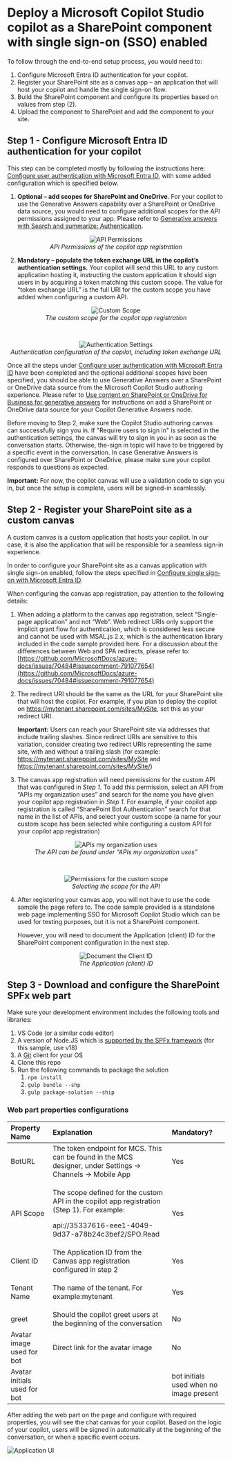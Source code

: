 # Deploy a Microsoft Copilot Studio copilot as a SharePoint component with single sign-on (SSO) enabled

To follow through the end-to-end setup process, you would need to:

1. Configure Microsoft Entra ID authentication for your copilot.
2. Register your SharePoint site as a canvas app – an application that will host your copilot and handle the single sign-on flow.
3. Build the SharePoint component and configure its properties based on values from step (2).
4. Upload the component to SharePoint and add the component to your site.

## Step 1 - Configure Microsoft Entra ID authentication for your copilot

This step can be completed mostly by following the instructions here: [Configure user authentication with Microsoft Entra ID](https://learn.microsoft.com/en-us/power-virtual-agents/configuration-authentication-azure-ad), with some added configuration which is specified below.

1. **Optional – add scopes for SharePoint and OneDrive**. For your copilot to use the Generative Answers capability over a SharePoint or OneDrive data source, you would need to configure additional scopes for the API permissions assigned to your app. Please refer to [Generative answers with Search and summarize: Authentication](https://learn.microsoft.com/en-us/power-virtual-agents/nlu-boost-node#authentication).

<p align="center">
  <img src="./images/apiPermissions.png" alt="API Permissions">
  <br>
  <em>API Permissions of the copilot app registration</em>
</p>

2. **Mandatory – populate the token exchange URL in the copilot’s authentication settings.** Your copilot will send this URL to any custom application hosting it, instructing the custom application it should sign users in by acquiring a token matching this custom scope. The value for “token exchange URL” is the full URI for the custom scope you have added when configuring a custom API.

<p align="center">
  <img src="./images/customScope.png" alt="Custom Scope">
  <br>
  <em>The custom scope for the copilot app registration</em>
</p>
<br/>
<p align="center">
  <img src="./images/toeknExchangeURL.png" alt="Authentication Settings">
  <br>
  <em>Authentication configuration of the copilot, including token exchange URL</em>
</p>

Once all the steps under [Configure user authentication with Microsoft Entra ID](https://learn.microsoft.com/en-us/power-virtual-agents/configuration-authentication-azure-ad) have been completed and the optional additional scopes have been specified, you should be able to use Generative Answers over a SharePoint or OneDrive data source from the Microsoft Copilot Studio authoring experience. Please refer to [Use content on SharePoint or OneDrive for Business for generative answers](https://learn.microsoft.com/en-us/power-virtual-agents/nlu-generative-answers-sharepoint-onedrive) for instructions on add a SharePoint or OneDrive data source for your Copilot Generative Answers node.

Before moving to Step 2, make sure the Copilot Studio authoring canvas can successfully sign you in. If "Require users to sign in" is selected in the authentication settings, the canvas will try to sign in you in as soon as the conversation starts. Otherwise, the-sign in topic will have to be triggered by a specific event in the conversation. In case Generative Answers is configured over SharePoint or OneDrive, please make sure your copilot responds to questions as expected.

**Important:** For now, the copilot canvas will use a validation code to sign you in, but once the setup is complete, users will be signed-in seamlessly.

## Step 2 - Register your SharePoint site as a custom canvas

A custom canvas is a custom application that hosts your copilot. In our case, it is also the application that will be responsible for a seamless sign-in experience.

In order to configure your SharePoint site as a canvas application with single sign-on enabled, follow the steps specified in [Configure single sign-on with Microsoft Entra ID](https://learn.microsoft.com/en-us/power-virtual-agents/configure-sso?tabs=webApp#create-app-registrations-for-your-custom-website).

When configuring the canvas app registration, pay attention to the following details:

1. When adding a platform to the canvas app registration, select “Single-page application” and not “Web”. Web redirect URIs only support the implicit grant flow for authentication, which is considered less secure and cannot be used with MSAL.js 2.x, which is the authentication library included in the code sample provided here. For a discussion about the differences between Web and SPA redirects, please refer to: [https://github.com/MicrosoftDocs/azure-docs/issues/70484#issuecomment-791077654](https://github.com/MicrosoftDocs/azure-docs/issues/70484#issuecomment-791077654)

2. The redirect URI should be the same as the URL for your SharePoint site that will host the copilot. For example, if you plan to deploy the copilot on <https://mytenant.sharepoint.com/sites/MySite>, set this as your redirect URI.

   **Important:** Users can reach your SharePoint site via addresses that include trailing slashes. Since redirect URIs are sensitive to this variation, consider creating two redirect URIs representing the same site, with and without a trailing slash (for example: <https://mytenant.sharepoint.com/sites/MySite> and <https://mytenant.sharepoint.com/sites/MySite/>)

3. The canvas app registration will need permissions for the custom API that was configured in *Step 1*. To add this permission, select an API from “APIs my organization uses” and search for the name you have given your copilot app registration in *Step 1*. For example, if your copilot app registration is called “SharePoint Bot Authentication” search for that name in the list of APIs, and select your custom scope (a name for your custom scope has been selected while configuring a custom API for your copilot app registration)

<p align="center">
  <img src="./images/apisMyOrganization.png" alt="APIs my organization uses">
  <br>
  <em>The API can be found under “APIs my organization uses”</em>
</p>
<br/>
<p align="center">
  <img src="./images/scopePermissions.png" alt="Permissions for the custom scope">
  <br>
  <em>Selecting the scope for the API</em>
</p>

4. After registering your canvas app, you will not have to use the code sample the page refers to. The code sample provided is a standalone web page implementing SSO for Microsoft Copilot Studio which can be used for testing purposes, but it is not a SharePoint component.

   However, you will need to document the Application (client) ID for the SharePoint component configuration in the next step.

<p align="center">
  <img src="./images/clientID.png" alt="Document the Client ID">
  <br>
  <em>The Application (client) ID</em>
</p>

## Step 3 - Download and configure the SharePoint SPFx web part

Make sure your development environment includes the following tools and libraries:

   1. VS Code (or a similar code editor)
   2. A version of Node.JS which is [supported by the SPFx framework](https://learn.microsoft.com/en-us/sharepoint/dev/spfx/compatibility#spfx-development-environment-compatibility) (for this sample, use v18)
   3. A [Git](https://git-scm.com/downloads)  client for your OS
   4. Clone this repo
   5. Run the following commands to package the solution
      1. `npm install`
      2. `gulp bundle --shp`
      3. `gulp package-solution --ship`

### Web part properties configurations

|Property Name|Explanation|Mandatory?|
| :- | :- | :- |
|BotURL|The token endpoint for MCS. This can be found in the MCS designer, under Settings -> Channels -> Mobile App|Yes|
|API Scope|<p>The scope defined for the custom API in the copilot app registration (Step 1). For example:</p><p></p><p>api://35337616-eee1-4049-9d37-a78b24c3bef2/SPO.Read</p>|Yes|
|Client ID|The Application ID from the Canvas app registration configured in step 2|Yes|
|Tenant Name|<p>The name of the tenant. For example:mytenant|Yes|
|greet|Should the copilot greet users at the beginning of the conversation|No|
|Avatar image used for bot|Direct link for the avatar image|No|
|Avatar initials used for bot||bot initials used when no image present|


After adding the web part on the page and configure with required properties, you will see the chat canvas for your copilot. Based on the logic of your copilot, users will be signed in automatically at the beginning of the conversation, or when a specific event occurs.

![Application UI](assets/demo-1.png)
